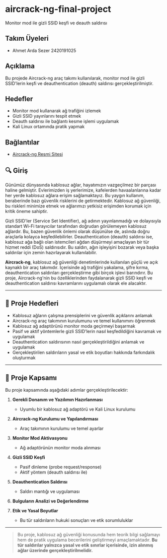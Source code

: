 # aircrack-ng-final-project
Monitor mod ile gizli SSID keşfi ve deauth saldırısı


## Takım Üyeleri
- Ahmet Arda Sezer 2420191025


## Açıklama
Bu projede Aircrack-ng araç takımı kullanılarak, monitor mod ile gizli SSID'lerin keşfi ve deauthentication (deauth) saldırısı gerçekleştirilmiştir.

## Hedefler
- Monitor mod kullanarak ağ trafiğini izlemek
- Gizli SSID yayınlarını tespit etmek
- Deauth saldırısı ile bağlantı kesme işlemi uygulamak
- Kali Linux ortamında pratik yapmak

## Bağlantılar
- [Aircrack-ng Resmi Sitesi](https://www.aircrack-ng.org/)
## 🔍 Giriş

Günümüz dünyasında kablosuz ağlar, hayatımızın vazgeçilmez bir parçası haline gelmiştir. Evlerimizden iş yerlerimize, kafelerden havaalanlarına kadar her yerde kablosuz ağlara erişim sağlamaktayız. Bu yaygın kullanım, beraberinde bazı güvenlik risklerini de getirmektedir. Kablosuz ağ güvenliği, bu riskleri minimize etmek ve ağlarımızı yetkisiz erişimden korumak için kritik öneme sahiptir.

Gizli SSID'ler (Service Set Identifier), ağ adının yayınlanmadığı ve dolayısıyla standart Wi-Fi tarayıcılar tarafından doğrudan görülemeyen kablosuz ağlardır. Bu, bazen güvenlik önlemi olarak düşünülse de, aslında doğru araçlarla kolayca keşfedilebilirler. Deauthentication (deauth) saldırısı ise, kablosuz ağa bağlı olan istemcileri ağdan düşürmeyi amaçlayan bir tür hizmet reddi (DoS) saldırısıdır. Bu saldırı, ağın işleyişini bozarak veya başka saldırılar için zemin hazırlayarak kullanılabilir.

**Aircrack-ng**, kablosuz ağ güvenliği denetimlerinde kullanılan güçlü ve açık kaynaklı bir araç takımıdır. İçerisinde ağ trafiğini yakalama, şifre kırma, deauthentication saldırıları gerçekleştirme gibi birçok işlevi barındırır. Bu proje, Aircrack-ng'nin bu özelliklerinden faydalanarak gizli SSID keşfi ve deauthentication saldırısı kavramlarını uygulamalı olarak ele alacaktır.

---

## 🎯 Proje Hedefleri

- Kablosuz ağların çalışma prensiplerini ve güvenlik açıklarını anlamak  
- Aircrack-ng araç takımının kurulumunu ve temel kullanımını öğrenmek  
- Kablosuz ağ adaptörünü monitor moda geçirmeyi başarmak  
- Pasif ve aktif yöntemlerle gizli SSID'lerin nasıl keşfedildiğini kavramak ve uygulamak  
- Deauthentication saldırısının nasıl gerçekleştirildiğini anlamak ve uygulamak  
- Gerçekleştirilen saldırıların yasal ve etik boyutları hakkında farkındalık oluşturmak  

---

## 🧩 Proje Kapsamı

Bu proje kapsamında aşağıdaki adımlar gerçekleştirilecektir:

1. **Gerekli Donanım ve Yazılımın Hazırlanması**  
   - Uyumlu bir kablosuz ağ adaptörü ve Kali Linux kurulumu

2. **Aircrack-ng Kurulumu ve Yapılandırması**  
   - Araç takımının kurulumu ve temel ayarlar

3. **Monitor Mod Aktivasyonu**  
   - Ağ adaptörünün monitor moda alınması

4. **Gizli SSID Keşfi**  
   - Pasif dinleme (probe request/response)  
   - Aktif yöntem (deauth saldırısı ile)

5. **Deauthentication Saldırısı**  
   - Saldırı mantığı ve uygulaması

6. **Bulguların Analizi ve Değerlendirme**

7. **Etik ve Yasal Boyutlar**  
   - Bu tür saldırıların hukuki sonuçları ve etik sorumluluklar

---

> Bu proje, kablosuz ağ güvenliği konusunda hem teorik bilgi sağlamayı hem de pratik uygulama becerilerini geliştirmeyi amaçlamaktadır. **Bu tür saldırılar yalnızca yasal ve etik sınırlar içerisinde, izin alınmış ağlar üzerinde gerçekleştirilmelidir.**
